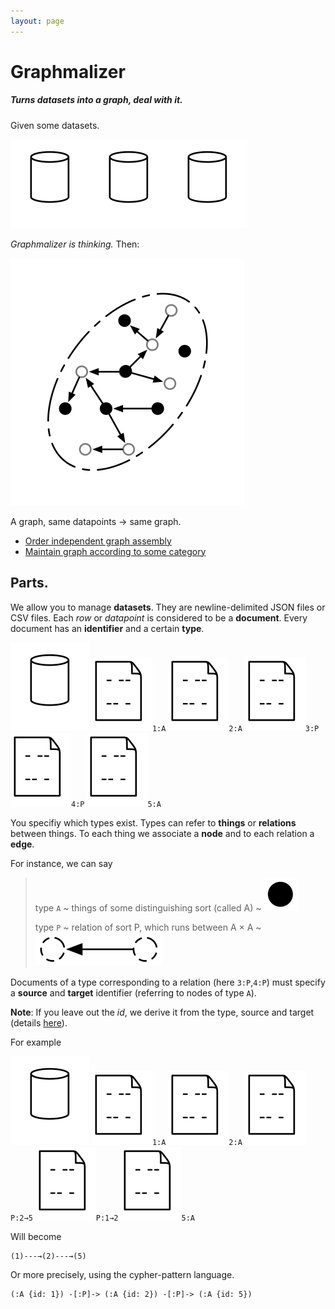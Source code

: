 ```yaml
---
layout: page
---
```


# Graphmalizer

##### Turns datasets into a graph, deal with it.

Given some datasets.

![document](images/dataset.svg)![document](images/dataset.svg)![document](images/dataset.svg)

*Graphmalizer is thinking.*
Then:

![document](images/joined-sets.svg)

A graph, same datapoints → same graph.

- [Order independent graph assembly](ordering.html)
- [Maintain graph according to some category](constraints.html)

## Parts.

We allow you to manage **datasets**. They are newline-delimited JSON files or CSV files.
Each *row* or *datapoint* is considered to be a **document**.
Every document has an **identifier** and a certain **type**.

![document](images/dataset.svg)
![document](images/document.svg)`1:A`
![document](images/document.svg)`2:A`
![document](images/document.svg)`3:P`
![document](images/document.svg)`4:P`
![document](images/document.svg)`5:A`

You specifiy which types exist. Types can refer to **things** or **relations** between things.
To each thing we associate a **node** and to each relation a **edge**.

For instance, we can say

> type `A` ~ things of some distinguishing sort (called A) ~ ![thing](images/node.svg)
>
> type `P` ~ relation of sort P, which runs between A × A ~ ![relation](images/edge.svg)

Documents of a type corresponding to a relation (here `3:P`,`4:P`) must specify 
a **source** and **target** identifier (referring to nodes of type `A`).

**Note**: If you leave out the *id*, we derive it from the type, source and target (details [here](encoding.html)).

For example

![document](images/dataset.svg)
![document](images/document.svg)`1:A`
![document](images/document.svg)`2:A`
![document](images/document.svg)`P:2→5`
![document](images/document.svg)`P:1→2`
![document](images/document.svg)`5:A`

Will become

	(1)---→(2)---→(5)

Or more precisely, using the cypher-pattern language.

	(:A {id: 1}) -[:P]-> (:A {id: 2}) -[:P]-> (:A {id: 5})
